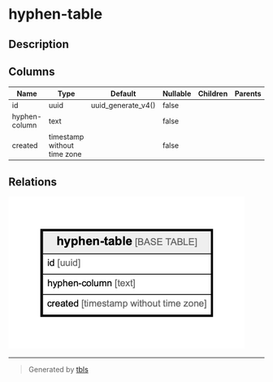 # hyphen-table

## Description

## Columns

| Name          | Type                        | Default            | Nullable | Children | Parents | Comment |
| ------------- | --------------------------- | ------------------ | -------- | -------- | ------- | ------- |
| id            | uuid                        | uuid_generate_v4() | false    |          |         |         |
| hyphen-column | text                        |                    | false    |          |         |         |
| created       | timestamp without time zone |                    | false    |          |         |         |

## Relations

![er](hyphen-table.png)

---

> Generated by [tbls](https://github.com/k1LoW/tbls)
